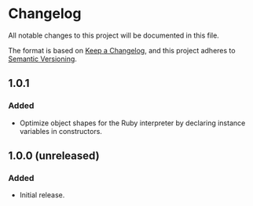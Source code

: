 # Changelog
All notable changes to this project will be documented in this file.

The format is based on [Keep a Changelog](https://keepachangelog.com/en/1.0.0/),
and this project adheres to [Semantic Versioning](https://semver.org/spec/v2.0.0.html).

## 1.0.1

### Added
- Optimize object shapes for the Ruby interpreter by declaring instance variables in constructors.

## 1.0.0 (unreleased)

### Added
- Initial release.
